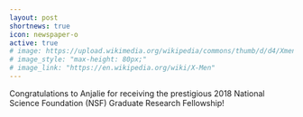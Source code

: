 ```yaml
---
layout: post
shortnews: true
icon: newspaper-o
active: true
# image: https://upload.wikimedia.org/wikipedia/commons/thumb/d/d4/Xmencomic-logo.svg/2000px-Xmencomic-logo.svg.png
# image_style: "max-height: 80px;"
# image_link: "https://en.wikipedia.org/wiki/X-Men"
---
```

Congratulations to Anjalie for receiving the prestigious 2018 National Science Foundation (NSF) Graduate Research Fellowship!
